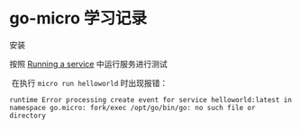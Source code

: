 # go-micro 学习记录

安装

按照 [Running a service](https://dev.m3o.com/getting-started#running-a-service) 中运行服务进行测试

​	在执行 `micro run helloworld` 时出现报错：

```
runtime Error processing create event for service helloworld:latest in namespace go.micro: fork/exec /opt/go/bin/go: no such file or directory
```



